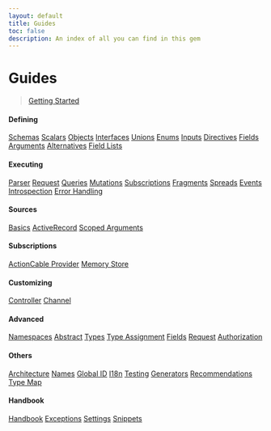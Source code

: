 ```yaml
---
layout: default
title: Guides
toc: false
description: An index of all you can find in this gem
---
```


# Guides

> [Getting Started](/getting-started)

<section id="guides">
  <section>
    <h4>Defining</h4>
    <nav>
      <a href="/guides/schemas">Schemas</a>
      <a href="/guides/scalars">Scalars</a>
      <a href="/guides/objects">Objects</a>
      <a href="/guides/interfaces">Interfaces</a>
      <a href="/guides/unions">Unions</a>
      <a href="/guides/enums">Enums</a>
      <a href="/guides/inputs">Inputs</a>
      <a href="/guides/directives">Directives</a>
      <a href="/guides/fields">Fields</a>
      <a href="/guides/arguments">Arguments</a>
      <a href="/guides/alternatives">Alternatives</a>
      <a href="/guides/field-lists">Field Lists</a>
    </nav>
  </section>

  <section>
    <h4>Executing</h4>
    <nav>
      <a href="/guides/parser">Parser</a>
      <a href="/guides/request">Request</a>
      <a href="/guides/queries">Queries</a>
      <a href="/guides/mutations">Mutations</a>
      <a href="/guides/subscriptions">Subscriptions</a>
      <a href="/guides/fragments">Fragments</a>
      <a href="/guides/spreads">Spreads</a>
      <a href="/guides/events">Events</a>
      <a href="/guides/introspection">Introspection</a>
      <a href="/guides/error-handling">Error Handling</a>
    </nav>
  </section>

  <section>
    <h4>Sources</h4>
    <nav>
      <a href="/guides/sources">Basics</a>
      <a href="/guides/sources/active-record">ActiveRecord</a>
      <a href="/guides/sources/scoped-arguments">Scoped Arguments</a>
    </nav>
    <h4>Subscriptions</h4>
    <nav>
      <a href="/guides/subscriptions/action-cable-provider">ActionCable Provider</a>
      <a href="/guides/subscriptions/memory-store">Memory Store</a>
    </nav>
    <h4>Customizing</h4>
    <nav>
      <a href="/guides/customizing/controller">Controller</a>
      <a href="/guides/customizing/channel">Channel</a>
    </nav>
  </section>

  <section>
    <h4>Advanced</h4>
    <nav>
      <a href="/guides/advanced/namespaces">Namespaces</a>
      <a href="/guides/advanced/abstract">Abstract</a>
      <a href="/guides/advanced/types">Types</a>
      <a href="/guides/advanced/type-assignment">Type Assignment</a>
      <a href="/guides/advanced/fields">Fields</a>
      <a href="/guides/advanced/request">Request</a>
      <a href="/guides/advanced/authorization">Authorization</a>
    </nav>
  </section>

  <section>
    <h4>Others</h4>
    <nav>
      <a href="/guides/architecture">Architecture</a>
      <a href="/guides/names">Names</a>
      <a href="/guides/global-id">Global ID</a>
      <a href="/guides/i18n">I18n</a>
      <a href="/guides/testing">Testing</a>
      <a href="/guides/generators">Generators</a>
      <a href="/guides/recommendations">Recommendations</a>
      <a href="/guides/type-map">Type Map</a>
    </nav>
  </section>

  <section>
    <h4>Handbook</h4>
    <nav>
      <a href="/handbook">Handbook</a>
      <a href="/handbook/exceptions">Exceptions</a>
      <a href="/handbook/settings">Settings</a>
      <a href="/handbook/snippets">Snippets</a>
    </nav>
  </section>
</section>
